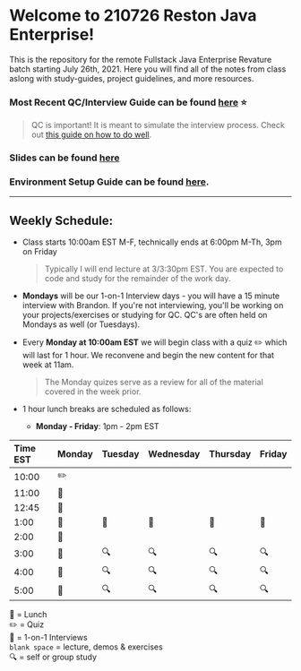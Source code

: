 # Welcome to 210726 Reston Java Enterprise!

This is the repository for the remote Fullstack Java Enterprise Revature batch starting July 26th, 2021.
Here you will find all of the notes from class aslong with study-guides, project guidelines, and more resources.

### Most Recent QC/Interview Guide can be found [here](https://github.com/210726-Enterprise/demos/blob/main/week6/qc-questions.md) :star:

> QC is important! It is meant to simulate the interview process. Check out [this guide on how to do well](https://github.com/210726-Enterprise/demos/blob/main/how-to-do-well-in-qc.md).

### Slides can be found [here](https://docs.google.com/presentation/d/1Pom-iEo-CrCpUZzIeBftDcwHR1YRol-HEuLQ7wOJoiA/edit?usp=sharing)

### Environment Setup Guide can be found [here](https://github.com/bpinkerton/environment-setup).

---

## Weekly Schedule:

- Class starts 10:00am EST M-F, technically ends at 6:00pm M-Th, 3pm on Friday
  > Typically I will end lecture at 3/3:30pm EST. You are expected to code and study for the remainder of the work day.
- **Mondays** will be our 1-on-1 Interview days - you will have a 15 minute interview with Brandon. If you're not interviewing, you'll be working on your projects/exercises or studying for QC. QC's are often held on Mondays as well (or Tuesdays).
- Every **Monday at 10:00am EST** we will begin class with a quiz :pencil2: which will last for 1 hour. We reconvene and begin the new content for that week at 11am.

  > The Monday quizes serve as a review for all of the material covered in the week prior.

- 1 hour lunch breaks are scheduled as follows:
  - **Monday - Friday**: 1pm - 2pm EST

| Time EST | Monday           | Tuesday | Wednesday | Thursday | Friday  |
| :------- | ---------------- | ------- | --------- | -------- | ------- |
| 10:00    | :pencil2:        |         |           |          |         |
| 11:00    | :speech_balloon: |         |           |          |         |
| 12:45    | :speech_balloon: |         |           |          |         |
| 1:00     | :pizza:          | :pizza: | :pizza:   | :pizza:  | :pizza: |
| 2:00     | :speech_balloon: |         |           |          |         |
| 3:00     | :speech_balloon: | :mag:   | :mag:     | :mag:    | :mag:   |
| 4:00     | :speech_balloon: | :mag:   | :mag:     | :mag:    | :mag:   |
| 5:00     | :speech_balloon: | :mag:   | :mag:     | :mag:    | :mag:   |

:pizza: = Lunch <br>
:pencil2: = Quiz <br>
:speech_balloon: = 1-on-1 Interviews <br>
`blank space` = lecture, demos & exercises <br>
:mag: = self or group study
